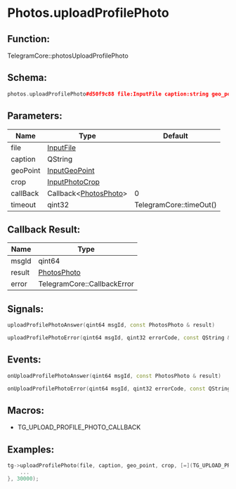 # Photos.uploadProfilePhoto

## Function:

TelegramCore::photosUploadProfilePhoto

## Schema:

```c++
photos.uploadProfilePhoto#d50f9c88 file:InputFile caption:string geo_point:InputGeoPoint crop:InputPhotoCrop = photos.Photo;
```
## Parameters:

|Name|Type|Default|
|----|----|-------|
|file|[InputFile](../../types/inputfile.md)||
|caption|QString||
|geoPoint|[InputGeoPoint](../../types/inputgeopoint.md)||
|crop|[InputPhotoCrop](../../types/inputphotocrop.md)||
|callBack|Callback&lt;[PhotosPhoto](../../types/photosphoto.md)&gt;|0|
|timeout|qint32|TelegramCore::timeOut()|

## Callback Result:

|Name|Type|
|----|----|
|msgId|qint64|
|result|[PhotosPhoto](../../types/photosphoto.md)|
|error|TelegramCore::CallbackError|

## Signals:

```c++
uploadProfilePhotoAnswer(qint64 msgId, const PhotosPhoto & result)
```
```c++
uploadProfilePhotoError(qint64 msgId, qint32 errorCode, const QString &errorText)
```

## Events:

```c++
onUploadProfilePhotoAnswer(qint64 msgId, const PhotosPhoto & result)
```
```c++
onUploadProfilePhotoError(qint64 msgId, qint32 errorCode, const QString &errorText)
```

## Macros:

* TG_UPLOAD_PROFILE_PHOTO_CALLBACK

## Examples:

```c++
tg->uploadProfilePhoto(file, caption, geo_point, crop, [=](TG_UPLOAD_PROFILE_PHOTO_CALLBACK){
    ...
}, 30000);
```
